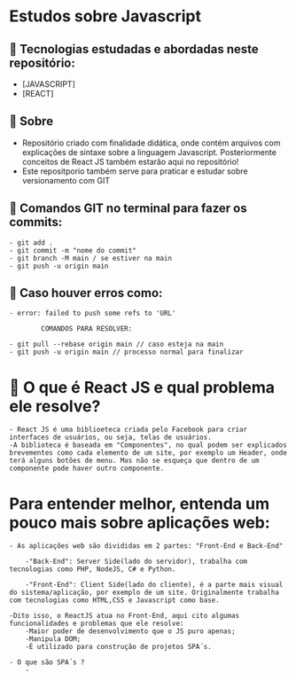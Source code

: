 # Estudos sobre Javascript

## 🚀 Tecnologias estudadas e abordadas neste repositório:
- [JAVASCRIPT]
- [REACT]

## 📝 Sobre

- Repositório criado com finalidade didática, onde contém arquivos com explicações de sintaxe sobre a linguagem Javascript. Posteriormente conceitos de React JS também estarão aqui no repositório!
- Este repositporio também serve para praticar e estudar sobre versionamento com GIT


## 📝 Comandos GIT no terminal para fazer os commits:
    - git add . 
    - git commit -m "nome do commit"
    - git branch -M main / se estiver na main
    - git push -u origin main
## 📝 Caso houver erros como:
    - error: failed to push some refs to 'URL'
    
            COMANDOS PARA RESOLVER:
            
    - git pull --rebase origin main // caso esteja na main
    - git push -u origin main // processo normal para finalizar

# 📝 O que é React JS e qual problema ele resolve?
    - React JS é uma biblioeteca criada pelo Facebook para criar interfaces de usuários, ou seja, telas de usuários.
    -A biblioteca é baseada em "Componentes", no qual podem ser explicados brevementes como cada elemento de um site, por exemplo um Header, onde terá alguns botões de menu. Mas não se esqueça que dentro de um componente pode haver outro componente.
    
# Para entender melhor, entenda um pouco mais sobre aplicações web:
    - As aplicações web são divididas em 2 partes: "Front-End e Back-End"

        -"Back-End": Server Side(lado do servidor), trabalha com tecnologias como PHP, NodeJS, C# e Python.
        
        -"Front-End": Client Side(lado do cliente), é a parte mais visual do sistema/aplicação, por exemplo de um site. Originalmente trabalha com tecnologias como HTML,CSS e Javascript como base.

    -Dito isso, o ReactJS atua no Front-End, aqui cito algumas funcionalidades e problemas que ele resolve:
        -Maior poder de desenvolvimento que o JS puro apenas;
        -Manipula DOM;
        -É utilizado para construção de projetos SPA´s.

    - O que são SPA´s ?
        -


